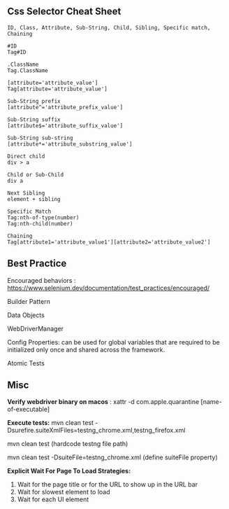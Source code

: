 ## Css Selector Cheat Sheet
```
ID, Class, Attribute, Sub-String, Child, Sibling, Specific match, Chaining

#ID
Tag#ID

.ClassName
Tag.ClassName

[attribute='attribute_value']
Tag[attribute='attribute_value']

Sub-String prefix
[attribute^='attribute_prefix_value']

Sub-String suffix
[attribute$='attribute_suffix_value']

Sub-String sub-string
[attribute*='attribute_substring_value']

Direct child
div > a

Child or Sub-Child
div a

Next Sibling
element + sibling

Specific Match
Tag:nth-of-type(number)
Tag:nth-child(number)

Chaining
Tag[attribute1='attribute_value1'][attribute2='attribute_value2']
```

## Best Practice
Encouraged behaviors : https://www.selenium.dev/documentation/test_practices/encouraged/

Builder Pattern

Data Objects

WebDriverManager

Config Properties: can be used for global variables that are required to be initialized only once and shared across the framework.

Atomic Tests 

## Misc
**Verify webdriver binary on macos** : xattr -d com.apple.quarantine [name-of-executable]

**Execute tests:** 
mvn clean test -Dsurefire.suiteXmlFiles=testng_chrome.xml,testng_firefox.xml

mvn clean test (hardcode testng file path)

mvn clean test -DsuiteFile=testng_chrome.xml (define suiteFile property)

**Explicit Wait For Page To Load Strategies:**
1. Wait for the page title or for the URL to show up in the URL bar
2. Wait for slowest element to load
3. Wait for each UI element
